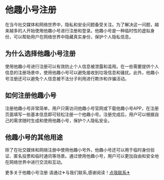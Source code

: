# 他趣小号注册

在当今社交媒体和网络世界中，隐私和安全问题备受关注。为了解决这一问题，越来越多的人开始使用他趣小号进行注册和登录。他趣小号是一种临时性的虚拟身份，可以帮助用户在网络世界中隐藏真实身份，保护个人隐私信息。

## 为什么选择他趣小号注册

使用他趣小号进行注册可以有效防止个人信息被泄露和滥用。在一些需要提供个人信息的注册场景中，使用他趣小号可以避免接收到垃圾信息和骚扰。此外，他趣小号注册还可以避免个人信息被不法分子利用进行欺诈和诈骗活动。

## 如何注册他趣小号

注册他趣小号非常简单，用户只需访问他趣小号官网或下载他趣小号APP，在注册页面填写一些基本信息即可轻松注册一个他趣小号。注册完成后，用户可以根据自己的需求随时生成和使用他趣小号，保护个人隐私安全。

## 他趣小号的其他用途

除了在社交媒体和网络注册中使用他趣小号外，他趣小号还可以用于临时身份验证、匿名投票和临时通讯等场景。通过使用他趣小号，用户可以更加自由和安全地在网络世界中进行交流和互动。

更多关于他趣小号注册 请通过✈与我们联系,感谢阅读！[点我联系✈](https://hk.k02.cc)
